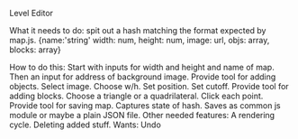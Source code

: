 Level Editor

What it needs to do: spit out a hash matching the format expected by map.js.
{name:'string' width: num, height: num, image: url, objs: array, blocks: array}

How to do this:
Start with inputs for width and height and name of map.
	Then an input for address of background image.
		Provide tool for adding objects.
			Select image.
			Choose w/h.
			Set position.
			Set cutoff.
		Provide tool for adding blocks.
			Choose a triangle or a quadrilateral.
			Click each point.
		Provide tool for saving map.
			Captures state of hash.
			Saves as common js module or maybe a plain JSON file.
Other needed features: 
	A rendering cycle.
	Deleting added stuff.
Wants:
	Undo